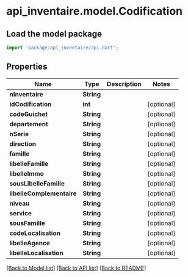 # api_inventaire.model.Codification

## Load the model package
```dart
import 'package:api_inventaire/api.dart';
```

## Properties
Name | Type | Description | Notes
------------ | ------------- | ------------- | -------------
**nInventaire** | **String** |  | 
**idCodification** | **int** |  | [optional] 
**codeGuichet** | **String** |  | [optional] 
**departement** | **String** |  | [optional] 
**nSerie** | **String** |  | [optional] 
**direction** | **String** |  | [optional] 
**famille** | **String** |  | [optional] 
**libelleFamille** | **String** |  | [optional] 
**libelleImmo** | **String** |  | [optional] 
**sousLibelleFamille** | **String** |  | [optional] 
**libelleComplementaire** | **String** |  | [optional] 
**niveau** | **String** |  | [optional] 
**service** | **String** |  | [optional] 
**sousFamille** | **String** |  | [optional] 
**codeLocalisation** | **String** |  | [optional] 
**libelleAgence** | **String** |  | [optional] 
**libelleLocalisation** | **String** |  | [optional] 

[[Back to Model list]](../README.md#documentation-for-models) [[Back to API list]](../README.md#documentation-for-api-endpoints) [[Back to README]](../README.md)


